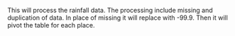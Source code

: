 This will process the rainfall data. The processing include missing and duplication of data. In place of missing it will replace with -99.9.
Then it will pivot the table for each place. 
